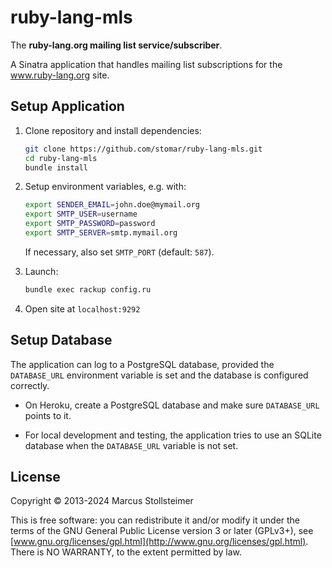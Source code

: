 ruby-lang-mls
=============

The **ruby-lang.org mailing list service/subscriber**.

A Sinatra application that handles mailing list subscriptions
for the www.ruby-lang.org site.

Setup Application
-----------------

1. Clone repository and install dependencies:

   ``` sh
   git clone https://github.com/stomar/ruby-lang-mls.git
   cd ruby-lang-mls
   bundle install
   ```

2. Setup environment variables, e.g. with:

   ``` sh
   export SENDER_EMAIL=john.doe@mymail.org
   export SMTP_USER=username
   export SMTP_PASSWORD=password
   export SMTP_SERVER=smtp.mymail.org
   ```

   If necessary, also set `SMTP_PORT` (default: `587`).

3. Launch:

   ``` sh
   bundle exec rackup config.ru
   ```

4. Open site at `localhost:9292`

Setup Database
--------------

The application can log to a PostgreSQL database, provided the
`DATABASE_URL` environment variable is set and the database is
configured correctly.

- On Heroku, create a PostgreSQL database and make sure `DATABASE_URL`
  points to it.

- For local development and testing, the application tries to use
  an SQLite database when the `DATABASE_URL` variable is not set.

License
-------

Copyright &copy; 2013-2024 Marcus Stollsteimer

This is free software: you can redistribute it and/or modify
it under the terms of the GNU General Public License version 3 or later (GPLv3+),
see [www.gnu.org/licenses/gpl.html](http://www.gnu.org/licenses/gpl.html).
There is NO WARRANTY, to the extent permitted by law.
